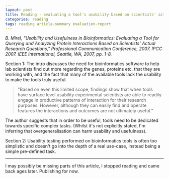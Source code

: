 ```yaml
---
layout: post
title: Reading - evaluating a tool's usability based on scientists' actual questions
categories: reading
tags: reading article-summary evaluation-report
---
```


<cite>B. Mirel, "Usability and Usefulness in Bioinformatics: Evaluating a Tool for Querying and Analyzing Protein Interactions Based on Scientists' Actual Research Questions," Professional Communication Conference, 2007. IPCC 2007. IEEE International, Seattle, WA, 2007, pp. 1-8.</cite>

Section 1:
The intro discusses the need for bioinformatics software to help lab scientists find out more regarding the genes, proteins etc. that they are working with, and the fact that many of the available tools lack the usability to make the tools truly useful.

> "Based on even this limited scope, findings show that when tools have surface level usability experimental scientists are able to readily engage in productive patterns of interaction for their research purposes. However, although they can easily find and operate features the interactions and outcomes are not ultimately useful."

The author suggests that in order to be useful, tools need to be dedicated towards specific complex tasks. (Whilst it's not explicitly stated, I'm inferring that overgeneralisation can harm usability and usefulness).

Section 2: Usability testing performed on bioinformatics tools is often too simplistic and doesn't go into the depth of a real use-case, instead being a simple pre-defined task.

---
I may possibly be missing parts of this article, I stopped reading and came back ages later. Publishing for now.
